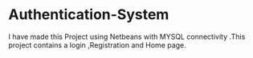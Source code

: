 # Authentication-System
I have made this Project using Netbeans with MYSQL connectivity .This project contains a login ,Registration and Home page.
